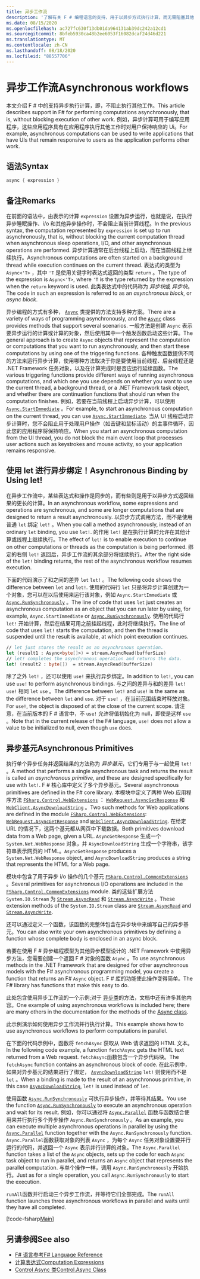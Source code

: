 ```yaml
---
title: 异步工作流
description: '了解有关 F # 编程语言的支持，用于以异步方式执行计算，而无需阻塞其他工作的执行。'
ms.date: 08/15/2020
ms.openlocfilehash: ac727fc630f13db01da964131ab39dc242a12cd1
ms.sourcegitcommit: 8bfeb5930ca48b2ee6053f16082dcaf24d46d221
ms.translationtype: MT
ms.contentlocale: zh-CN
ms.lasthandoff: 08/18/2020
ms.locfileid: "88557706"
---
```

# <a name="asynchronous-workflows"></a><span data-ttu-id="9eec2-103">异步工作流</span><span class="sxs-lookup"><span data-stu-id="9eec2-103">Asynchronous workflows</span></span>

<span data-ttu-id="9eec2-104">本文介绍 F # 中的支持异步执行计算，即，不阻止执行其他工作。</span><span class="sxs-lookup"><span data-stu-id="9eec2-104">This article describes support in F# for performing computations asynchronously, that is, without blocking execution of other work.</span></span> <span data-ttu-id="9eec2-105">例如，异步计算可用于编写应用程序，这些应用程序具有在应用程序执行其他工作时对用户保持响应的 Ui。</span><span class="sxs-lookup"><span data-stu-id="9eec2-105">For example, asynchronous computations can be used to write applications that have UIs that remain responsive to users as the application performs other work.</span></span>

## <a name="syntax"></a><span data-ttu-id="9eec2-106">语法</span><span class="sxs-lookup"><span data-stu-id="9eec2-106">Syntax</span></span>

```fsharp
async { expression }
```

## <a name="remarks"></a><span data-ttu-id="9eec2-107">备注</span><span class="sxs-lookup"><span data-stu-id="9eec2-107">Remarks</span></span>

<span data-ttu-id="9eec2-108">在前面的语法中，由表示的计算 `expression` 设置为异步运行，也就是说，在执行异步睡眠操作、i/o 和其他异步操作时，不会阻止当前计算线程。</span><span class="sxs-lookup"><span data-stu-id="9eec2-108">In the previous syntax, the computation represented by `expression` is set up to run asynchronously, that is, without blocking the current computation thread when asynchronous sleep operations, I/O, and other asynchronous operations are performed.</span></span> <span data-ttu-id="9eec2-109">异步计算通常在后台线程上启动，而在当前线程上继续执行。</span><span class="sxs-lookup"><span data-stu-id="9eec2-109">Asynchronous computations are often started on a background thread while execution continues on the current thread.</span></span> <span data-ttu-id="9eec2-110">表达式的类型为 `Async<'T>` ，其中 `'T` 是使用关键字时表达式返回的类型 `return` 。</span><span class="sxs-lookup"><span data-stu-id="9eec2-110">The type of the expression is `Async<'T>`, where `'T` is the type returned by the expression when the `return` keyword is used.</span></span> <span data-ttu-id="9eec2-111">此类表达式中的代码称为 *异步块*或 *异步块*。</span><span class="sxs-lookup"><span data-stu-id="9eec2-111">The code in such an expression is referred to as an *asynchronous block*, or *async block*.</span></span>

<span data-ttu-id="9eec2-112">异步编程的方式有多种， [`Async`](https://fsharp.github.io/fsharp-core-docs/reference/fsharp-control-fsharpasync.html) 类提供的方法支持多种方案。</span><span class="sxs-lookup"><span data-stu-id="9eec2-112">There are a variety of ways of programming asynchronously, and the [`Async`](https://fsharp.github.io/fsharp-core-docs/reference/fsharp-control-fsharpasync.html) class provides methods that support several scenarios.</span></span> <span data-ttu-id="9eec2-113">一般方法是创建 `Async` 表示要异步运行的计算或计算的对象，然后使用其中一个触发函数启动这些计算。</span><span class="sxs-lookup"><span data-stu-id="9eec2-113">The general approach is to create `Async` objects that represent the computation or computations that you want to run asynchronously, and then start these computations by using one of the triggering functions.</span></span> <span data-ttu-id="9eec2-114">各种触发函数提供不同的方法来运行异步计算，使用哪种方法取决于你是要使用当前线程、后台线程还是 .NET Framework 任务对象，以及在计算完成时是否应运行延续函数。</span><span class="sxs-lookup"><span data-stu-id="9eec2-114">The various triggering functions provide different ways of running asynchronous computations, and which one you use depends on whether you want to use the current thread, a background thread, or a .NET Framework task object, and whether there are continuation functions that should run when the computation finishes.</span></span> <span data-ttu-id="9eec2-115">例如，若要在当前线程上启动异步计算，可以使用 [`Async.StartImmediate`](https://fsharp.github.io/fsharp-core-docs/reference/fsharp-control-fsharpasync.html#StartImmediate) 。</span><span class="sxs-lookup"><span data-stu-id="9eec2-115">For example, to start an asynchronous computation on the current thread, you can use [`Async.StartImmediate`](https://fsharp.github.io/fsharp-core-docs/reference/fsharp-control-fsharpasync.html#StartImmediate).</span></span> <span data-ttu-id="9eec2-116">当从 UI 线程启动异步计算时，您不会阻止用于处理用户操作（如击键和鼠标活动）的主事件循环，因此您的应用程序将保持响应。</span><span class="sxs-lookup"><span data-stu-id="9eec2-116">When you start an asynchronous computation from the UI thread, you do not block the main event loop that processes user actions such as keystrokes and mouse activity, so your application remains responsive.</span></span>

## <a name="asynchronous-binding-by-using-let"></a><span data-ttu-id="9eec2-117">使用 let 进行异步绑定！</span><span class="sxs-lookup"><span data-stu-id="9eec2-117">Asynchronous Binding by Using let!</span></span>

<span data-ttu-id="9eec2-118">在异步工作流中，某些表达式和操作是同步的，而有些则是用于以异步方式返回结果的更长的计算。</span><span class="sxs-lookup"><span data-stu-id="9eec2-118">In an asynchronous workflow, some expressions and operations are synchronous, and some are longer computations that are designed to return a result asynchronously.</span></span> <span data-ttu-id="9eec2-119">以异步方式调用方法，而不是使用普通 `let` 绑定 `let!` 。</span><span class="sxs-lookup"><span data-stu-id="9eec2-119">When you call a method asynchronously, instead of an ordinary `let` binding, you use `let!`.</span></span> <span data-ttu-id="9eec2-120">的作用 `let!` 是在执行计算时允许在其他计算或线程上继续执行。</span><span class="sxs-lookup"><span data-stu-id="9eec2-120">The effect of `let!` is to enable execution to continue on other computations or threads as the computation is being performed.</span></span> <span data-ttu-id="9eec2-121">绑定的右侧 `let!` 返回后，异步工作流的其余部分将继续执行。</span><span class="sxs-lookup"><span data-stu-id="9eec2-121">After the right side of the `let!` binding returns, the rest of the asynchronous workflow resumes execution.</span></span>

<span data-ttu-id="9eec2-122">下面的代码演示了和之间的差异 `let` `let!` 。</span><span class="sxs-lookup"><span data-stu-id="9eec2-122">The following code shows the difference between `let` and `let!`.</span></span> <span data-ttu-id="9eec2-123">使用的代码行 `let` 只是将异步计算创建为一个对象，您可以在以后使用来运行该对象，例如 `Async.StartImmediate` 或 [`Async.RunSynchronously`](https://fsharp.github.io/fsharp-core-docs/reference/fsharp-control-fsharpasync.html#RunSynchronously) 。</span><span class="sxs-lookup"><span data-stu-id="9eec2-123">The line of code that uses `let` just creates an asynchronous computation as an object that you can run later by using, for example, `Async.StartImmediate` or [`Async.RunSynchronously`](https://fsharp.github.io/fsharp-core-docs/reference/fsharp-control-fsharpasync.html#RunSynchronously).</span></span> <span data-ttu-id="9eec2-124">使用的代码行 `let!` 开始计算，然后在结果可用之前挂起线程，此时将继续执行。</span><span class="sxs-lookup"><span data-stu-id="9eec2-124">The line of code that uses `let!` starts the computation, and then the thread is suspended until the result is available, at which point execution continues.</span></span>

```fsharp
// let just stores the result as an asynchronous operation.
let (result1 : Async<byte[]>) = stream.AsyncRead(bufferSize)
// let! completes the asynchronous operation and returns the data.
let! (result2 : byte[])  = stream.AsyncRead(bufferSize)
```

<span data-ttu-id="9eec2-125">除了之外 `let!` ，还可以使用 `use!` 来执行异步绑定。</span><span class="sxs-lookup"><span data-stu-id="9eec2-125">In addition to `let!`, you can use `use!` to perform asynchronous bindings.</span></span> <span data-ttu-id="9eec2-126">与之间的差异与和的差异 `let!` `use!` 相同 `let` `use` 。</span><span class="sxs-lookup"><span data-stu-id="9eec2-126">The difference between `let!` and `use!` is the same as the difference between `let` and `use`.</span></span> <span data-ttu-id="9eec2-127">对于 `use!` ，在当前范围结束时释放对象。</span><span class="sxs-lookup"><span data-stu-id="9eec2-127">For `use!`, the object is disposed of at the close of the current scope.</span></span> <span data-ttu-id="9eec2-128">请注意，在当前版本的 F # 语言中，不 `use!` 允许将值初始化为 null，即使是这样 `use` 。</span><span class="sxs-lookup"><span data-stu-id="9eec2-128">Note that in the current release of the F# language, `use!` does not allow a value to be initialized to null, even though `use` does.</span></span>

## <a name="asynchronous-primitives"></a><span data-ttu-id="9eec2-129">异步基元</span><span class="sxs-lookup"><span data-stu-id="9eec2-129">Asynchronous Primitives</span></span>

<span data-ttu-id="9eec2-130">执行单个异步任务并返回结果的方法称为 *异步基元*，它们专用于与一起使用 `let!` 。</span><span class="sxs-lookup"><span data-stu-id="9eec2-130">A method that performs a single asynchronous task and returns the result is called an *asynchronous primitive*, and these are designed specifically for use with `let!`.</span></span> <span data-ttu-id="9eec2-131">F # 核心库中定义了多个异步基元。</span><span class="sxs-lookup"><span data-stu-id="9eec2-131">Several asynchronous primitives are defined in the F# core library.</span></span> <span data-ttu-id="9eec2-132">本模块中定义了两种 Web 应用程序方法 [`FSharp.Control.WebExtensions`](https://fsharp.github.io/fsharp-core-docs/reference/fsharp-control-webextensions.html) ： [`WebRequest.AsyncGetResponse`](https://fsharp.github.io/fsharp-core-docs/reference/fsharp-control-webextensions.html#AsyncGetResponse) 和 [`WebClient.AsyncDownloadString`](https://fsharp.github.io/fsharp-core-docs/reference/fsharp-control-webextensions.html#AsyncDownloadString) 。</span><span class="sxs-lookup"><span data-stu-id="9eec2-132">Two such methods for Web applications are defined in the module [`FSharp.Control.WebExtensions`](https://fsharp.github.io/fsharp-core-docs/reference/fsharp-control-webextensions.html): [`WebRequest.AsyncGetResponse`](https://fsharp.github.io/fsharp-core-docs/reference/fsharp-control-webextensions.html#AsyncGetResponse) and [`WebClient.AsyncDownloadString`](https://fsharp.github.io/fsharp-core-docs/reference/fsharp-control-webextensions.html#AsyncDownloadString).</span></span> <span data-ttu-id="9eec2-133">在给定 URL 的情况下，这两个基元都从网页中下载数据。</span><span class="sxs-lookup"><span data-stu-id="9eec2-133">Both primitives download data from a Web page, given a URL.</span></span> <span data-ttu-id="9eec2-134">`AsyncGetResponse` 生成一个 `System.Net.WebResponse` 对象，并 `AsyncDownloadString` 生成一个字符串，该字符串表示网页的 HTML。</span><span class="sxs-lookup"><span data-stu-id="9eec2-134">`AsyncGetResponse` produces a `System.Net.WebResponse` object, and `AsyncDownloadString` produces a string that represents the HTML for a Web page.</span></span>

<span data-ttu-id="9eec2-135">模块中包含了用于异步 i/o 操作的几个基元 [`FSharp.Control.CommonExtensions`](https://fsharp.github.io/fsharp-core-docs/reference/fsharp-control-commonextensions.html) 。</span><span class="sxs-lookup"><span data-stu-id="9eec2-135">Several primitives for asynchronous I/O operations are included in the [`FSharp.Control.CommonExtensions`](https://fsharp.github.io/fsharp-core-docs/reference/fsharp-control-commonextensions.html) module.</span></span> <span data-ttu-id="9eec2-136">类的这些扩展方法 `System.IO.Stream` 为 [`Stream.AsyncRead`](https://fsharp.github.io/fsharp-core-docs/reference/fsharp-control-commonextensions.html#AsyncRead) 和 [`Stream.AsyncWrite`](hhttps://fsharp.github.io/fsharp-core-docs/reference/fsharp-control-commonextensions.html#AsyncWrite) 。</span><span class="sxs-lookup"><span data-stu-id="9eec2-136">These extension methods of the `System.IO.Stream` class are [`Stream.AsyncRead`](https://fsharp.github.io/fsharp-core-docs/reference/fsharp-control-commonextensions.html#AsyncRead) and [`Stream.AsyncWrite`](hhttps://fsharp.github.io/fsharp-core-docs/reference/fsharp-control-commonextensions.html#AsyncWrite).</span></span>

<span data-ttu-id="9eec2-137">还可以通过定义一个函数，该函数的完整体包含在异步块中来编写自己的异步基元。</span><span class="sxs-lookup"><span data-stu-id="9eec2-137">You can also write your own asynchronous primitives by defining a function whose complete body is enclosed in an async block.</span></span>

<span data-ttu-id="9eec2-138">若要在使用 F # 异步编程模型为其他异步模型设计的 .NET Framework 中使用异步方法，您需要创建一个返回 F # 对象的函数 `Async` 。</span><span class="sxs-lookup"><span data-stu-id="9eec2-138">To use asynchronous methods in the .NET Framework that are designed for other asynchronous models with the F# asynchronous programming model, you create a function that returns an F# `Async` object.</span></span> <span data-ttu-id="9eec2-139">F # 库的功能使此操作变得简单。</span><span class="sxs-lookup"><span data-stu-id="9eec2-139">The F# library has functions that make this easy to do.</span></span>

<span data-ttu-id="9eec2-140">此处包含使用异步工作流的一个示例;对于 [异步类](https://fsharp.github.io/fsharp-core-docs/reference/fsharp-control-fsharpasync.html)的方法，文档中还有许多其他内容。</span><span class="sxs-lookup"><span data-stu-id="9eec2-140">One example of using asynchronous workflows is included here; there are many others in the documentation for the methods of the [Async class](https://fsharp.github.io/fsharp-core-docs/reference/fsharp-control-fsharpasync.html).</span></span>

<span data-ttu-id="9eec2-141">此示例演示如何使用异步工作流并行执行计算。</span><span class="sxs-lookup"><span data-stu-id="9eec2-141">This example shows how to use asynchronous workflows to perform computations in parallel.</span></span>

<span data-ttu-id="9eec2-142">在下面的代码示例中，函数将 `fetchAsync` 获取从 Web 请求返回的 HTML 文本。</span><span class="sxs-lookup"><span data-stu-id="9eec2-142">In the following code example, a function `fetchAsync` gets the HTML text returned from a Web request.</span></span> <span data-ttu-id="9eec2-143">`fetchAsync`函数包含一个异步代码块。</span><span class="sxs-lookup"><span data-stu-id="9eec2-143">The `fetchAsync` function contains an asynchronous block of code.</span></span> <span data-ttu-id="9eec2-144">在此示例中，如果对异步基元的结果进行了绑定， [`AsyncDownloadString`](https://fsharp.github.io/fsharp-core-docs/reference/fsharp-control-webextensions.html#AsyncDownloadString) `let!` 则使用而不是 `let` 。</span><span class="sxs-lookup"><span data-stu-id="9eec2-144">When a binding is made to the result of an asynchronous primitive, in this case [`AsyncDownloadString`](https://fsharp.github.io/fsharp-core-docs/reference/fsharp-control-webextensions.html#AsyncDownloadString), `let!` is used instead of `let`.</span></span>

<span data-ttu-id="9eec2-145">使用函数 [`Async.RunSynchronously`](https://fsharp.github.io/fsharp-core-docs/reference/fsharp-control-fsharpasync.html#RunSynchronously) 可执行异步操作，并等待其结果。</span><span class="sxs-lookup"><span data-stu-id="9eec2-145">You use the function [`Async.RunSynchronously`](https://fsharp.github.io/fsharp-core-docs/reference/fsharp-control-fsharpasync.html#RunSynchronously) to execute an asynchronous operation and wait for its result.</span></span> <span data-ttu-id="9eec2-146">例如，你可以通过将 [`Async.Parallel`](https://fsharp.github.io/fsharp-core-docs/reference/fsharp-control-fsharpasync.html#Parallel) 函数与函数结合使用来并行执行多个异步操作 `Async.RunSynchronously` 。</span><span class="sxs-lookup"><span data-stu-id="9eec2-146">As an example, you can execute multiple asynchronous operations in parallel by using the [`Async.Parallel`](https://fsharp.github.io/fsharp-core-docs/reference/fsharp-control-fsharpasync.html#Parallel) function together with the `Async.RunSynchronously` function.</span></span> <span data-ttu-id="9eec2-147">`Async.Parallel`函数获取对象的列表 `Async` ，为每个 `Async` 任务对象设置要并行运行的代码，并返回一个 `Async` 表示并行计算的对象。</span><span class="sxs-lookup"><span data-stu-id="9eec2-147">The `Async.Parallel` function takes a list of the `Async` objects, sets up the code for each `Async` task object to run in parallel, and returns an `Async` object that represents the parallel computation.</span></span> <span data-ttu-id="9eec2-148">与单个操作一样，调用 `Async.RunSynchronously` 开始执行。</span><span class="sxs-lookup"><span data-stu-id="9eec2-148">Just as for a single operation, you call `Async.RunSynchronously` to start the execution.</span></span>

<span data-ttu-id="9eec2-149">`runAll`函数并行启动三个异步工作流，并等待它们全部完成。</span><span class="sxs-lookup"><span data-stu-id="9eec2-149">The `runAll` function launches three asynchronous workflows in parallel and waits until they have all completed.</span></span>

[!code-fsharp[Main](~/samples/snippets/fsharp/lang-ref-2/snippet8003.fs)]

## <a name="see-also"></a><span data-ttu-id="9eec2-150">另请参阅</span><span class="sxs-lookup"><span data-stu-id="9eec2-150">See also</span></span>

- [<span data-ttu-id="9eec2-151">F# 语言参考</span><span class="sxs-lookup"><span data-stu-id="9eec2-151">F# Language Reference</span></span>](index.md)
- [<span data-ttu-id="9eec2-152">计算表达式</span><span class="sxs-lookup"><span data-stu-id="9eec2-152">Computation Expressions</span></span>](computation-expressions.md)
- [<span data-ttu-id="9eec2-153">Control Async 类</span><span class="sxs-lookup"><span data-stu-id="9eec2-153">Control.Async Class</span></span>](https://msdn.microsoft.com/visualfsharpdocs/conceptual/control.async-class-%5bfsharp%5d)
